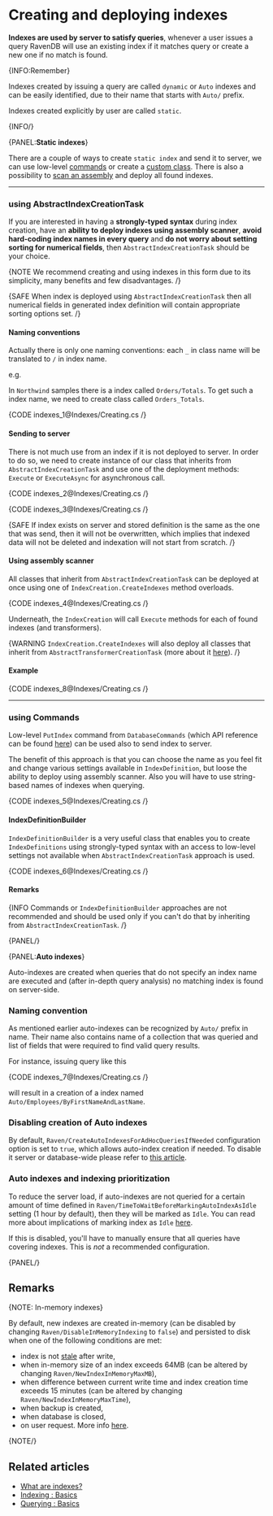 ﻿# Creating and deploying indexes

**Indexes are used by server to satisfy queries**, whenever a user issues a query RavenDB will use an existing index if it matches query or create a new one if no match is found.

{INFO:Remember}

Indexes created by issuing a query are called `dynamic` or `Auto` indexes and can be easily identified, due to their name that starts with `Auto/` prefix.

Indexes created explicitly by user are called `static`.

{INFO/}

{PANEL:**Static indexes**}

There are a couple of ways to create `static index` and send it to server, we can use low-level [commands](../indexes/creating-and-deploying#using-commands) or create a [custom class](../indexes/creating-and-deploying#using-abstractindexcreationtask). There is also a possibility to [scan an assembly](../indexes/creating-and-deploying#using-assembly-scanner) and deploy all found indexes.

<hr />

### using AbstractIndexCreationTask

If you are interested in having a **strongly-typed syntax** during index creation, have an **ability to deploy indexes using assembly scanner**, **avoid hard-coding index names in every query** and **do not worry about setting sorting for numerical fields**, then `AbstractIndexCreationTask` should be your choice. 

{NOTE We recommend creating and using indexes in this form due to its simplicity, many benefits and few disadvantages. /}

{SAFE When index is deployed using `AbstractIndexCreationTask` then all numerical fields in generated index definition will contain appropriate sorting options set.  /}

#### Naming conventions

Actually there is only one naming conventions: each `_` in class name will be translated to `/` in index name.

e.g.

In `Northwind` samples there is a index called `Orders/Totals`. To get such a index name, we need to create class called `Orders_Totals`.

{CODE indexes_1@Indexes/Creating.cs /}

#### Sending to server

There is not much use from an index if it is not deployed to server. In order to do so, we need to create instance of our class that inherits from `AbstractIndexCreationTask` and use one of the deployment methods: `Execute` or `ExecuteAsync` for asynchronous call.

{CODE indexes_2@Indexes/Creating.cs /}

{CODE indexes_3@Indexes/Creating.cs /}

{SAFE If index exists on server and stored definition is the same as the one that was send, then it will not be overwritten, which implies that indexed data will not be deleted and indexation will not start from scratch. /}

#### Using assembly scanner

All classes that inherit from `AbstractIndexCreationTask` can be deployed at once using one of `IndexCreation.CreateIndexes` method overloads.

{CODE indexes_4@Indexes/Creating.cs /}

Underneath, the `IndexCreation` will call `Execute` methods for each of found indexes (and transformers).

{WARNING `IndexCreation.CreateIndexes` will also deploy all classes that inherit from `AbstractTransformerCreationTask` (more about it [here](../transformers/creating-and-deploying)). /}

#### Example

{CODE indexes_8@Indexes/Creating.cs /}

<hr />

### using Commands

Low-level `PutIndex` command from `DatabaseCommands` (which API reference can be found [here](../client-api/commands/indexes/put)) can be used also to send index to server.

The benefit of this approach is that you can choose the name as you feel fit and change various settings available in `IndexDefinition`, but loose the ability to deploy using assembly scanner. Also you will have to use string-based names of indexes when querying.

{CODE indexes_5@Indexes/Creating.cs /}

#### IndexDefinitionBuilder

`IndexDefinitionBuilder` is a very useful class that enables you to create `IndexDefinitions` using strongly-typed syntax with an access to low-level settings not available when `AbstractIndexCreationTask` approach is used.

{CODE indexes_6@Indexes/Creating.cs /}

#### Remarks

{INFO Commands or `IndexDefinitionBuilder` approaches are not recommended and should be used only if you can't do that by inheriting from `AbstractIndexCreationTask`. /}

{PANEL/}

{PANEL:**Auto indexes**}

Auto-indexes are created when queries that do not specify an index name are executed and (after in-depth query analysis) no matching index is found on server-side.

### Naming convention

As mentioned earlier auto-indexes can be recognized by `Auto/` prefix in name. Their name also contains name of a collection that was queried and list of fields that were required to find valid query results.

For instance, issuing query like this

{CODE indexes_7@Indexes/Creating.cs /}

will result in a creation of a index named `Auto/Employees/ByFirstNameAndLastName`.

### Disabling creation of Auto indexes

By default, `Raven/CreateAutoIndexesForAdHocQueriesIfNeeded` configuration option is set to `true`, which allows auto-index creation if needed. To disable it server or database-wide please refer to [this article](../server/configuration/configuration-options).

### Auto indexes and indexing prioritization

To reduce the server load, if auto-indexes are not queried for a certain amount of time defined in `Raven/TimeToWaitBeforeMarkingAutoIndexAsIdle` setting (1 hour by default), then they will be marked as `Idle`. You can read more about implications of marking index as `Idle` [here](../server/administration/index-administration#index-prioritization).

If this is disabled, you'll have to manually ensure that all queries have covering indexes. This is _not_ a recommended configuration.

{PANEL/}

## Remarks

{NOTE: In-memory indexes}

By default, new indexes are created in-memory (can be disabled by changing `Raven/DisableInMemoryIndexing` to `false`) and persisted to disk when one of the following conditions are met:

- index is not [stale](../indexes/stale-indexes) after write,
- when in-memory size of an index exceeds 64MB (can be altered by changing `Raven/NewIndexInMemoryMaxMB`),
- when difference between current write time and index creation time exceeds 15 minutes (can be altered by changing `Raven/NewIndexInMemoryMaxTime`),
- when backup is created,
- when database is closed,
- on user request. More info [here](../server/administration/index-administration#persistence-of-an-auto-index).

{NOTE/}

## Related articles

- [What are indexes?](../indexes/what-are-indexes)
- [Indexing : Basics](../indexes/indexing-basics)
- [Querying : Basics](../indexes/querying/basics)
